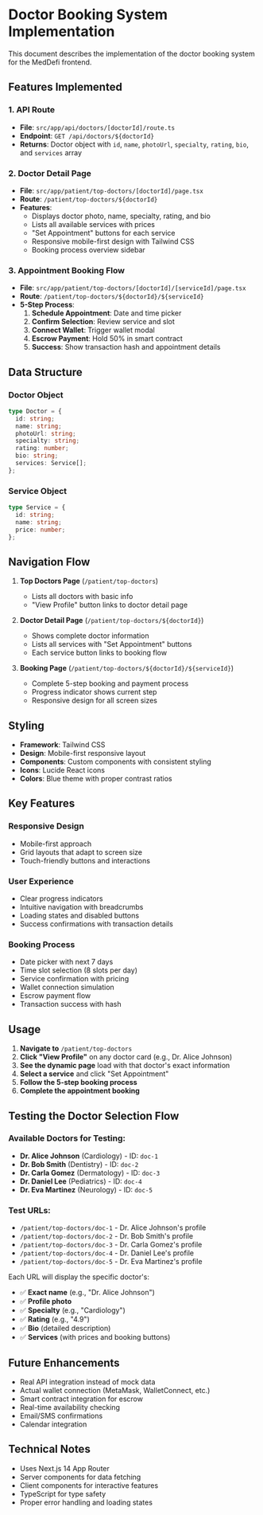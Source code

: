 # Doctor Booking System Implementation

This document describes the implementation of the doctor booking system for the MedDefi frontend.

## Features Implemented

### 1. API Route
- **File**: `src/app/api/doctors/[doctorId]/route.ts`
- **Endpoint**: `GET /api/doctors/${doctorId}`
- **Returns**: Doctor object with `id`, `name`, `photoUrl`, `specialty`, `rating`, `bio`, and `services` array

### 2. Doctor Detail Page
- **File**: `src/app/patient/top-doctors/[doctorId]/page.tsx`
- **Route**: `/patient/top-doctors/${doctorId}`
- **Features**:
  - Displays doctor photo, name, specialty, rating, and bio
  - Lists all available services with prices
  - "Set Appointment" buttons for each service
  - Responsive mobile-first design with Tailwind CSS
  - Booking process overview sidebar

### 3. Appointment Booking Flow
- **File**: `src/app/patient/top-doctors/[doctorId]/[serviceId]/page.tsx`
- **Route**: `/patient/top-doctors/${doctorId}/${serviceId}`
- **5-Step Process**:
  1. **Schedule Appointment**: Date and time picker
  2. **Confirm Selection**: Review service and slot
  3. **Connect Wallet**: Trigger wallet modal
  4. **Escrow Payment**: Hold 50% in smart contract
  5. **Success**: Show transaction hash and appointment details

## Data Structure

### Doctor Object
```typescript
type Doctor = {
  id: string;
  name: string;
  photoUrl: string;
  specialty: string;
  rating: number;
  bio: string;
  services: Service[];
};
```

### Service Object
```typescript
type Service = {
  id: string;
  name: string;
  price: number;
};
```

## Navigation Flow

1. **Top Doctors Page** (`/patient/top-doctors`)
   - Lists all doctors with basic info
   - "View Profile" button links to doctor detail page

2. **Doctor Detail Page** (`/patient/top-doctors/${doctorId}`)
   - Shows complete doctor information
   - Lists all services with "Set Appointment" buttons
   - Each service button links to booking flow

3. **Booking Page** (`/patient/top-doctors/${doctorId}/${serviceId}`)
   - Complete 5-step booking and payment process
   - Progress indicator shows current step
   - Responsive design for all screen sizes

## Styling

- **Framework**: Tailwind CSS
- **Design**: Mobile-first responsive layout
- **Components**: Custom components with consistent styling
- **Icons**: Lucide React icons
- **Colors**: Blue theme with proper contrast ratios

## Key Features

### Responsive Design
- Mobile-first approach
- Grid layouts that adapt to screen size
- Touch-friendly buttons and interactions

### User Experience
- Clear progress indicators
- Intuitive navigation with breadcrumbs
- Loading states and disabled buttons
- Success confirmations with transaction details

### Booking Process
- Date picker with next 7 days
- Time slot selection (8 slots per day)
- Service confirmation with pricing
- Wallet connection simulation
- Escrow payment flow
- Transaction success with hash

## Usage

1. **Navigate to** `/patient/top-doctors`
2. **Click "View Profile"** on any doctor card (e.g., Dr. Alice Johnson)
3. **See the dynamic page** load with that doctor's exact information
4. **Select a service** and click "Set Appointment"
5. **Follow the 5-step booking process**
6. **Complete the appointment booking**

## Testing the Doctor Selection Flow

### Available Doctors for Testing:
- **Dr. Alice Johnson** (Cardiology) - ID: `doc-1`
- **Dr. Bob Smith** (Dentistry) - ID: `doc-2`  
- **Dr. Carla Gomez** (Dermatology) - ID: `doc-3`
- **Dr. Daniel Lee** (Pediatrics) - ID: `doc-4`
- **Dr. Eva Martinez** (Neurology) - ID: `doc-5`

### Test URLs:
- `/patient/top-doctors/doc-1` - Dr. Alice Johnson's profile
- `/patient/top-doctors/doc-2` - Dr. Bob Smith's profile
- `/patient/top-doctors/doc-3` - Dr. Carla Gomez's profile
- `/patient/top-doctors/doc-4` - Dr. Daniel Lee's profile
- `/patient/top-doctors/doc-5` - Dr. Eva Martinez's profile

Each URL will display the specific doctor's:
- ✅ **Exact name** (e.g., "Dr. Alice Johnson")
- ✅ **Profile photo**
- ✅ **Specialty** (e.g., "Cardiology")
- ✅ **Rating** (e.g., "4.9")
- ✅ **Bio** (detailed description)
- ✅ **Services** (with prices and booking buttons)

## Future Enhancements

- Real API integration instead of mock data
- Actual wallet connection (MetaMask, WalletConnect, etc.)
- Smart contract integration for escrow
- Real-time availability checking
- Email/SMS confirmations
- Calendar integration

## Technical Notes

- Uses Next.js 14 App Router
- Server components for data fetching
- Client components for interactive features
- TypeScript for type safety
- Proper error handling and loading states 
